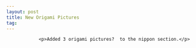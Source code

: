 ```yaml
---
layout: post
title: New Origami Pictures
tag: 
---
```



                <p>Added 3 origami pictures?  to the nippon section.</p>
            
